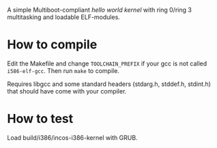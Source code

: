 A simple Multiboot-compliant *hello world kernel* with ring 0/ring 3 
multitasking and loadable ELF-modules.

# How to compile

Edit the Makefile and change `TOOLCHAIN_PREFIX` if your gcc is not called 
`i586-elf-gcc`. Then run `make` to compile.

Requires libgcc and some standard headers (stdarg.h, stddef.h, stdint.h) 
that should have come with your compiler.

# How to test

Load build/i386/incos-i386-kernel with GRUB.
